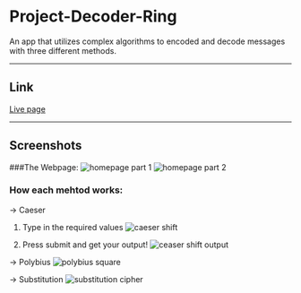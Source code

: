 # Project-Decoder-Ring
An app that utilizes complex algorithms to encoded and decode messages with three different methods.

---
## Link
[Live page](https://elizabethboterf.github.io/project-decoder-ring/)

---
## Screenshots
###The Webpage:
![homepage part 1](https://user-images.githubusercontent.com/85326605/135694167-d85ab7e1-6183-4789-ac82-e4ed0985aa96.jpeg)
![homepage part 2](https://user-images.githubusercontent.com/85326605/135694170-a9666fdf-4632-4219-84eb-ef514968a456.jpeg)

### How each mehtod works:
-> Caeser
1. Type in the required values
![caeser shift](https://user-images.githubusercontent.com/85326605/135694270-72787501-327d-4056-8b2c-cfe31c80be7b.jpeg)

2. Press submit and get your output!
![ceaser shift output](https://user-images.githubusercontent.com/85326605/135694354-99f2729d-6651-44bf-8200-43b374feb3e5.jpeg)

-> Polybius
![polybius square](https://user-images.githubusercontent.com/85326605/135694511-01fef39a-93b4-4010-83c4-c5f786c37654.jpeg)

-> Substitution
![substitution cipher](https://user-images.githubusercontent.com/85326605/135694537-88924a72-0712-4193-b889-97330bd4eccc.jpeg)


